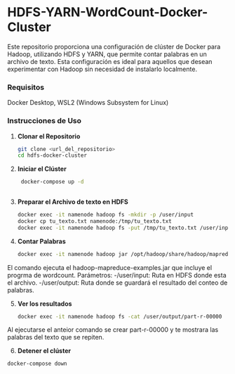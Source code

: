 # HDFS-YARN-WordCount-Docker-Cluster

Este repositorio proporciona una configuración de clúster de Docker para Hadoop, utilizando HDFS y YARN, que permite contar palabras en un archivo de texto. Esta configuración es ideal para aquellos que desean experimentar con Hadoop sin necesidad de instalarlo localmente.


### Requisitos

Docker Desktop, 
WSL2 (Windows Subsystem for Linux)

### Instrucciones de Uso

1. **Clonar el Repositorio**
   ```bash
   git clone <url_del_repositorio>
   cd hdfs-docker-cluster

2. **Iniciar el Clúster**
   ```bash
    docker-compose up -d
  
3. **Preparar el Archivo de texto en HDFS**
   ```bash
   docker exec -it namenode hadoop fs -mkdir -p /user/input
   docker cp tu_texto.txt namenode:/tmp/tu_texto.txt
   docker exec -it namenode hadoop fs -put /tmp/tu_texto.txt /user/input

4. **Contar Palabras**
    ```bash
    docker exec -it namenode hadoop jar /opt/hadoop/share/hadoop/mapreduce/hadoop-mapreduce-examples-3.3.5.jar wordcount /user/input /user/output
El comando ejecuta el hadoop-mapreduce-examples.jar que incluye el progrma de wordcount.
Parámetros:
-/user/input: Ruta en HDFS donde esta el archivo.
-/user/output: Ruta donde se guardará el resultado del conteo de palabras.

5. **Ver los resultados**
    ```bash
    docker exec -it namenode hadoop fs -cat /user/output/part-r-00000
  Al ejecutarse el anteior comando se crear part-r-00000 y te mostrara las palabras del texto que se repiten.

6. **Detener el clúster**
  ```bash
  docker-compose down


